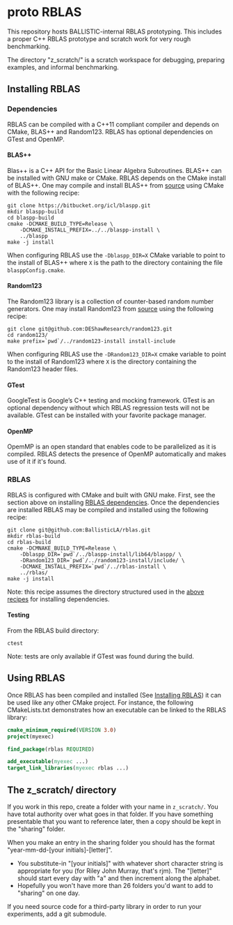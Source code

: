 # proto RBLAS
This repository hosts BALLISTIC-internal RBLAS prototyping.
This includes a proper C++ RBLAS prototype and scratch work
for very rough benchmarking.

The directory "z_scratch/" is a scratch workspace for debugging, preparing examples, and informal benchmarking.

## Installing RBLAS
### Dependencies
RBLAS can be compiled with a C++11 compliant compiler and depends on CMake,
BLAS++ and Random123. RBLAS has optional dependencies on GTest and OpenMP.

#### BLAS++
Blas++ is a C++ API for the Basic Linear Algebra Subroutines. BLAS++ can be
installed with GNU make or CMake. RBLAS depends on the CMake install of
BLAS++.  One may compile and install BLAS++ from
[source](https://bitbucket.org/icl/blaspp/src/master/) using CMake with the
following recipe:

```shell
git clone https://bitbucket.org/icl/blaspp.git
mkdir blaspp-build
cd blaspp-build
cmake -DCMAKE_BUILD_TYPE=Release \
    -DCMAKE_INSTALL_PREFIX=../../blaspp-install \
    ../blaspp
make -j install
```

When configuring RBLAS use the `-Dblaspp_DIR=X` CMake variable to point to the
install of BLAS++ where `X` is the path to the directory containing the file
`blasppConfig.cmake`.

#### Random123
The Random123 library is a collection of counter-based random number generators.
One may install Random123 from
[source](https://github.com/DEShawResearch/random123) using the following
recipe:

```shell
git clone git@github.com:DEShawResearch/random123.git
cd random123/
make prefix=`pwd`/../random123-install install-include
```

When configuring RBLAS use the `-DRandom123_DIR=X` cmake variable to point to
the install of Random123 where `X` is the directory containing the Random123
header files.

#### GTest
GoogleTest is Google’s C++ testing and mocking framework.  GTest is an optional
dependency without which RBLAS regression tests will not be available. GTest
can be installed with your favorite package manager.

#### OpenMP
OpemMP is an open standard that enables code to be parallelized as it is
compiled. RBLAS detects the presence of OpenMP automatically and makes use of
it if it's found.

### RBLAS
RBLAS is configured with CMake and built with GNU make. First, see the section above
on installing [RBLAS dependencies](Dependencies). Once the dependencies are installed
RBLAS may be compiled and installed using the following recipe:

```shell
git clone git@github.com:BallisticLA/rblas.git
mkdir rblas-build
cd rblas-build
cmake -DCMNAKE_BUILD_TYPE=Release \
    -Dblaspp_DIR=`pwd`/../blaspp-install/lib64/blaspp/ \
    -DRandom123_DIR=`pwd`/../random123-install/include/ \
    -DCMAKE_INSTALL_PREFIX=`pwd`/../rblas-install \
    ../rblas/
make -j install
```
Note: this recipe assumes the directory structured used in the [above recipes](Dependencies)
for installing dependencies.

#### Testing
From the RBLAS build directory:

```
ctest
```

Note: tests are only available if GTest was found during the build.

## Using RBLAS
Once RBLAS has been compiled and installed (See [Installing
RBLAS](Installing-RBLAS)) it can be used like any other CMake project.
For instance, the following CMakeLists.txt demonstrates how an executable can
be linked to the RBLAS library:

```cmake
cmake_minimum_required(VERSION 3.0)
project(myexec)

find_package(rblas REQUIRED)

add_executable(myexec ...)
target_link_libraries(myexec rblas ...)
```

## The z_scratch/ directory 

If you work in this repo, create a folder with your name in ``z_scratch/``.
You have total authority over what goes in that folder.
If you have something presentable that you want to reference later, then a copy should be kept in the "sharing" folder.

When you make an entry in the sharing folder you should has the format "year-mm-dd-[your initials]-[letter]".
 * You substitute-in "[your initials]" with whatever short character string is appropriate for you (for Riley John Murray, that's rjm).
The "[letter]" should start every day with "a" and then increment along the alphabet.
 * Hopefully you won't have more than 26 folders you'd want to add to "sharing" on one day.

If you need source code for a third-party library in order to run your experiments, add a git submodule.
